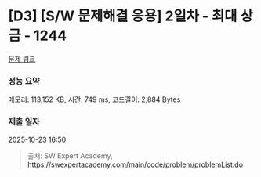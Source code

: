# [D3] [S/W 문제해결 응용] 2일차 - 최대 상금 - 1244 

[문제 링크](https://swexpertacademy.com/main/code/problem/problemDetail.do?contestProbId=AV15Khn6AN0CFAYD) 

### 성능 요약

메모리: 113,152 KB, 시간: 749 ms, 코드길이: 2,884 Bytes

### 제출 일자

2025-10-23 16:50



> 출처: SW Expert Academy, https://swexpertacademy.com/main/code/problem/problemList.do